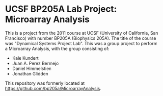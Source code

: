 # UCSF BP205A Lab Project: Microarray Analysis

This is a project from the 2011 course at UCSF (University of California, San Francisco) with number BP205A (Biophysics 205A).
The title of the course was "Dynamical Systems Project Lab".
This was a group project to perform a Microarray Analysis, with the group consisting of:

- Kale Kundert
- Juan A. Perez Bermejo
- Daniel Himmelstien
- Jonathan Glidden

This repository was formerly located at <https://github.com/bp205a/MicroarrayAnalysis>.
